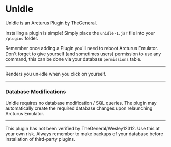 # UnIdle

UnIdle is an Arcturus Plugin by TheGeneral.

Installing a plugin is simple! Simply place the `unidle-1.jar` file into your `/plugins` folder.

Remember once adding a Plugin you'll need to reboot Arcturus Emulator. Don't forget to give yourself (and sometimes users) permission to use any command, this can be done via your database `permissions` table.

---

Renders you un-idle when you click on yourself.


---

### Database Modifications

UnIdle requires no database modification / SQL queries. The plugin may automatically create the required database changes upon relaunching Arcturus Emulator.

---

This plugin has not been verified by TheGeneral/Wesley12312. Use this at your own risk. Always remember to make backups of your database before installation of third-party plugins.
